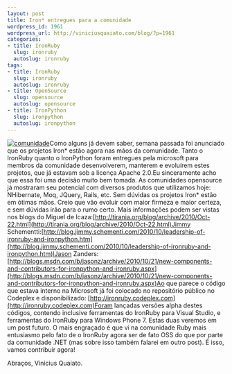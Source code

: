 ```yaml
--- 
layout: post
title: Iron* entregues para a comunidade
wordpress_id: 1961
wordpress_url: http://viniciusquaiato.com/blog/?p=1961
categories: 
- title: IronRuby
  slug: ironruby
  autoslug: ironruby
tags: 
- title: IronRuby
  slug: ironruby
  autoslug: ironruby
- title: OpenSource
  slug: opensource
  autoslug: opensource
- title: IronPython
  slug: ironpython
  autoslug: ironpython
---
```

[![](http://viniciusquaiato.com/images_posts/comunidsde.jpg "comunidade")](http://viniciusquaiato.com/images_posts/comunidsde.jpg)Como alguns já devem saber, semana passada foi anunciado que os projetos Iron* estão agora nas mãos da comunidade. Tanto o IronRuby quanto o IronPython foram entregues pela microsoft para membros da comunidade desenvolverem, manterem e evoluírem estes projetos, que já estavam sob a licença Apache 2.0.Eu sinceramente acho que essa foi uma decisão muito bem tomada. As comunidades opensource já mostraram seu potencial com diversos produtos que utilizamos hoje: NHibernate, Moq, JQuery, Rails, etc. Sem dúvidas os projetos Iron* estão em ótimas mãos. Creio que vão evoluir com maior firmeza e maior certeza, e sem dúvidas irão para o rumo certo. Mais informações podem ser vistas nos blogs do Miguel de Icaza:[http://tirania.org/blog/archive/2010/Oct-22.html](http://tirania.org/blog/archive/2010/Oct-22.html)Jimmy Schementti:[http://blog.jimmy.schementi.com/2010/10/leadership-of-ironruby-and-ironpython.htm](http://blog.jimmy.schementi.com/2010/10/leadership-of-ironruby-and-ironpython.htm)lJason Zanders:[http://blogs.msdn.com/b/jasonz/archive/2010/10/21/new-components-and-contributors-for-ironpython-and-ironruby.aspx](http://blogs.msdn.com/b/jasonz/archive/2010/10/21/new-components-and-contributors-for-ironpython-and-ironruby.aspx)Ao que parece o código que estava interno na Microsoft já foi colocado no repositório público no Codeplex e disponibilizado: [http://ironruby.codeplex.com](http://ironruby.codeplex.com)Foram lançadas versões alpha destes códigos, contendo inclusive ferramentas do IronRuby para Visual Studio, e ferramentas do IronRuby para Windows Phone 7. Estas duas veremos em um post futuro. O mais engraçado é que vi na comunidade Ruby mais entusiasmo pelo fato de o IronRuby agora ser de fato OSS do que por parte da comunidade .NET (mas sobre isso também falarei em outro post). É isso, vamos contribuir agora!

Abraços,
Vinicius Quaiato.
